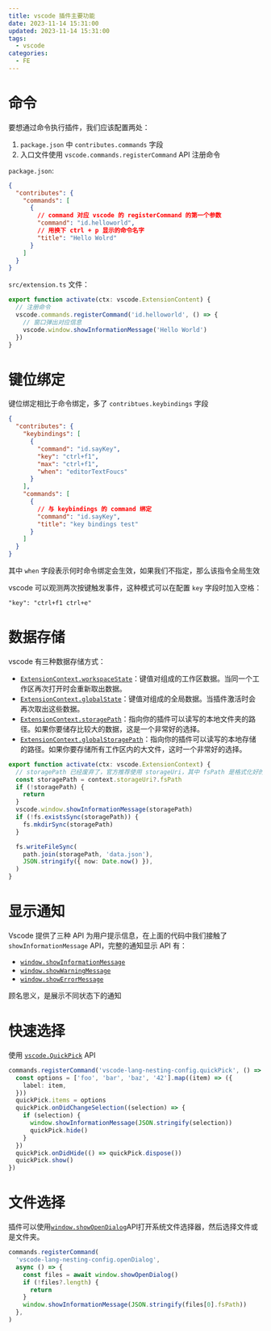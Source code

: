 ```yaml
---
title: vscode 插件主要功能
date: 2023-11-14 15:31:00
updated: 2023-11-14 15:31:00
tags:
  - vscode
categories:
  - FE
---
```


# 命令

要想通过命令执行插件，我们应该配置两处：

1. `package.json` 中 `contributes.commands` 字段
2. 入口文件使用 `vscode.commands.registerCommand` API 注册命令

`package.json`:

```json
{
  "contributes": {
    "commands": [
      {
        // command 对应 vscode 的 registerCommand 的第一个参数
        "command": "id.helloworld",
        // 用换下 ctrl + p 显示的命令名字
        "title": "Hello Wolrd"
      }
    ]
  }
}
```

`src/extension.ts` 文件：

```ts
export function activate(ctx: vscode.ExtensionContent) {
  // 注册命令
  vscode.commands.registerCommand('id.helloworld', () => {
    // 窗口弹出对应信息
    vscode.window.showInformationMessage('Hello World')
  })
}
```

# 键位绑定

键位绑定相比于命令绑定，多了 `contribtues.keybindings` 字段

```json
{
  "contributes": {
    "keybindings": [
      {
        "command": "id.sayKey",
        "key": "ctrl+f1",
        "max": "ctrl+f1",
        "when": "editorTextFoucs"
      }
    ],
    "commands": [
      {
        // 与 keybindings 的 command 绑定
        "command": "id.sayKey",
        "title": "key bindings test"
      }
    ]
  }
}
```

其中 `when` 字段表示何时命令绑定会生效，如果我们不指定，那么该指令全局生效

vscode 可以观测两次按键触发事件，这种模式可以在配置 `key` 字段时加入空格：

```
"key": "ctrl+f1 ctrl+e"
```

# 数据存储

vscode 有三种数据存储方式：

- [`ExtensionContext.workspaceState`](https://code.visualstudio.com/api/references/vscode-api#ExtensionContext.workspaceState)：键值对组成的工作区数据。当同一个工作区再次打开时会重新取出数据。
- [`ExtensionContext.globalState`](https://code.visualstudio.com/api/references/vscode-api#ExtensionContext.globalState)：键值对组成的全局数据。当插件激活时会再次取出这些数据。
- [`ExtensionContext.storagePath`](https://code.visualstudio.com/api/references/vscode-api#ExtensionContext.storagePath)：指向你的插件可以读写的本地文件夹的路径。如果你要储存比较大的数据，这是一个非常好的选择。
- [`ExtensionContext.globalStoragePath`](https://code.visualstudio.com/api/references/vscode-api#ExtensionContext.globalStoragePath)：指向你的插件可以读写的本地存储的路径。如果你要存储所有工作区内的大文件，这时一个非常好的选择。

```ts
export function activate(ctx: vscode.ExtensionContext) {
  // storagePath 已经废弃了，官方推荐使用 storageUri，其中 fsPath 是格式化好的路径，因为 window 和 linux 路径格式不同，如果是 path，那么格式将会是 /home/xxx
  const storagePath = context.storageUri?.fsPath
  if (!storagePath) {
    return
  }
  vscode.window.showInformationMessage(storagePath)
  if (!fs.existsSync(storagePath)) {
    fs.mkdirSync(storagePath)
  }

  fs.writeFileSync(
    path.join(storagePath, 'data.json'),
    JSON.stringify({ now: Date.now() }),
  )
}
```

# 显示通知

Vscode 提供了三种 API 为用户提示信息，在上面的代码中我们接触了 `showInformationMessage` API，完整的通知显示 API 有：

- [`window.showInformationMessage`](https://code.visualstudio.com/api/references/vscode-api#window.showInformationMessage)
- [`window.showWarningMessage`](https://code.visualstudio.com/api/references/vscode-api#window.showWarningMessage)
- [`window.showErrorMessage`](https://code.visualstudio.com/api/references/vscode-api#window.showErrorMessage)

顾名思义，是展示不同状态下的通知

# 快速选择

使用 [`vscode.QuickPick`](https://code.visualstudio.com/api/references/vscode-api#QuickPick) API

```ts
commands.registerCommand('vscode-lang-nesting-config.quickPick', () => {
  const options = ['foo', 'bar', 'baz', '42'].map((item) => ({
    label: item,
  }))
  quickPick.items = options
  quickPick.onDidChangeSelection((selection) => {
    if (selection) {
      window.showInformationMessage(JSON.stringify(selection))
      quickPick.hide()
    }
  })
  quickPick.onDidHide(() => quickPick.dispose())
  quickPick.show()
})
```

# 文件选择

插件可以使用[`window.showOpenDialog`](https://code.visualstudio.com/api/references/vscode-api#vscode.window.showOpenDialog)API打开系统文件选择器，然后选择文件或是文件夹。

```ts
commands.registerCommand(
  'vscode-lang-nesting-config.openDialog',
  async () => {
    const files = await window.showOpenDialog()
    if (!files?.length) {
      return
    }
    window.showInformationMessage(JSON.stringify(files[0].fsPath))
  },
)
```

